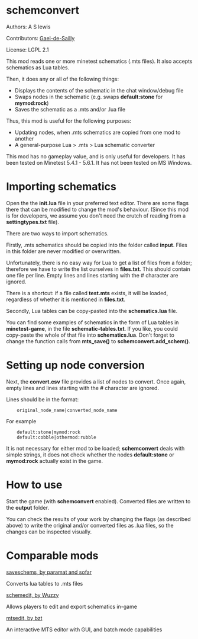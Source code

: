 # schemconvert

Authors: A S lewis

Contributors: [Gael-de-Sailly](https://github.com/Gael-de-Sailly)

License: LGPL 2.1

This mod reads one or more minetest schematics (.mts files). It also accepts schematics as Lua
tables.

Then, it does any or all of the following things:

* Displays the contents of the schematic in the chat window/debug file
* Swaps nodes in the schematic (e.g. swaps **default:stone** for **mymod:rock**)
* Saves the schematic as a .mts and/or .lua file

Thus, this mod is useful for the following purposes:

* Updating nodes, when .mts schematics are copied from one mod to another
* A general-purpose Lua > .mts > Lua schematic converter

This mod has no gameplay value, and is only useful for developers. It has been tested on Minetest
5.4.1 - 5.6.1. It has not been tested on MS Windows.

# Importing schematics

Open the the **init.lua** file in your preferred text editor. There are some flags there that can be
modified to change the mod's behaviour. (Since this mod is for developers, we assume you don't need
the crutch of reading from a **settingtypes.txt** file).

There are two ways to import schematics.

Firstly, .mts schematics should be copied into the folder called **input**. Files in this folder are
never modified or overwritten.

Unfortunately, there is no easy way for Lua to get a list of files from a folder; therefore we have
to write the list ourselves in **files.txt**. This should contain one file per line. Empty lines
and lines starting with the # character are ignored.

There is a shortcut: if a file called **test.mts** exists, it will be loaded, regardless of whether
it is mentioned in **files.txt**.

Secondly, Lua tables can be copy-pasted into the **schematics.lua** file.

You can find some examples of schematics in the form of Lua tables in **minetest-game**, in the file
**schematic-tables.txt**. If you like, you could copy-paste the whole of that file into
**schematics.lua**. Don't forget to change the function calls from **mts_save()** to
**schemconvert.add_schem()**.

# Setting up node conversion

Next, the **convert.csv** file provides a list of nodes to convert. Once again, empty lines and
lines starting with the # character are ignored.

Lines should be in the format:

        original_node_name|converted_node_name

For example

        default:stone|mymod:rock
        default:cobble|othermod:rubble

It is not necessary for either mod to be loaded; **schemconvert** deals with simple strings, it does
not check whether the nodes **default:stone** or **mymod:rock** actually exist in the game.

# How to use

Start the game (with **schemconvert** enabled). Converted files are written to the **output**
folder.

You can check the results of your work by changing the flags (as described above) to
write the original and/or converted files as .lua files, so the changes can be inspected visually.

# Comparable mods

[saveschems, by paramat and sofar](https://github.com/minetest-mods/saveschems)

Converts lua tables to .mts files

[schemedit, by Wuzzy](https://repo.or.cz/minetest_schemedit.git)

Allows players to edit and export schematics in-game

[mtsedit, by bzt](https://gitlab.com/bztsrc/mtsedit)

An interactive MTS editor with GUI, and batch mode capabilities
